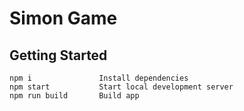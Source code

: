# Simon Game

## Getting Started

```
npm i               Install dependencies
npm start           Start local development server
npm run build       Build app    
```
